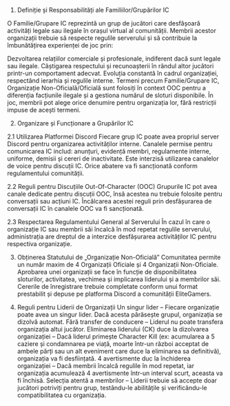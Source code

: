 1. Definiție și Responsabilități ale Familiilor/Grupărilor IC

O Familie/Grupare IC reprezintă un grup de jucători care desfășoară activități legale sau ilegale în orașul virtual al comunității. Membrii acestor organizații trebuie să respecte regulile serverului și să contribuie la îmbunătățirea experienței de joc prin:

Dezvoltarea relațiilor comerciale și profesionale, indiferent dacă sunt legale sau ilegale.
Câștigarea respectului și recunoașterii în rândul altor jucători printr-un comportament adecvat.
Evoluția constantă în cadrul organizației, respectând ierarhia și regulile interne.
Termeni precum Familie/Grupare IC, Organizație Non-Oficială/Oficială sunt folosiți în context OOC pentru a diferenția facțiunile ilegale și a gestiona numărul de sloturi disponibile. În joc, membrii pot alege orice denumire pentru organizația lor, fără restricții impuse de acești termeni.

2. Organizare și Funcționare a Grupărilor IC

2.1 Utilizarea Platformei Discord
Fiecare grup IC poate avea propriul server Discord pentru organizarea activităților interne.
Canalele permise pentru comunicarea IC includ: anunțuri, evidență membri, regulamente interne, uniforme, demisii și cereri de inactivitate.
Este interzisă utilizarea canalelor de voice pentru discuții IC. Orice abatere va fi sancționată conform regulamentului comunității.

2.2 Reguli pentru Discuțiile Out-Of-Character (OOC)
Grupurile IC pot avea canale dedicate pentru discuții OOC, însă acestea nu trebuie folosite pentru conversații sau acțiuni IC.
Încălcarea acestei reguli prin desfășurarea de conversații IC în canalele OOC va fi sancționată.

2.3 Respectarea Regulamentului General al Serverului
În cazul în care o organizație IC sau membrii săi încalcă în mod repetat regulile serverului, administrația are dreptul de a interzice desfășurarea activităților IC pentru respectiva organizație.

3. Obținerea Statutului de „Organizație Non-Oficială”
Comunitatea permite un număr maxim de 4 Organizații Oficiale și 4 Organizații Non-Oficiale.
Aprobarea unei organizații se face în funcție de disponibilitatea sloturilor, activitatea, vechimea și implicarea liderului și a membrilor săi.
Cererile de înregistrare trebuie completate conform unui format prestabilit și depuse pe platforma Discord a comunității EliteGamers.

4. Reguli pentru Liderii de Organizații
Un singur lider – Fiecare organizație poate avea un singur lider. Dacă acesta părăsește grupul, organizația se dizolvă automat.
Fără transfer de conducere – Liderul nu poate transfera organizația altui jucător.
Eliminarea liderului (CK) duce la dizolvarea organizației – Dacă liderul primește Character Kill (ex: acumularea a 5 caziere și condamnarea pe viață, moarte într-un război acceptat de ambele părți sau un alt eveniment care duce la eliminarea sa definitivă), organizația va fi desființată.
4 avertismente duc la închiderea organizației – Dacă membrii încalcă regulile în mod repetat, iar organizația acumulează 4 avertismente într-un interval scurt, aceasta va fi închisă.
Selecția atentă a membrilor – Liderii trebuie să accepte doar jucători potriviți pentru grup, testându-le abilitățile și verificându-le compatibilitatea cu organizația.
